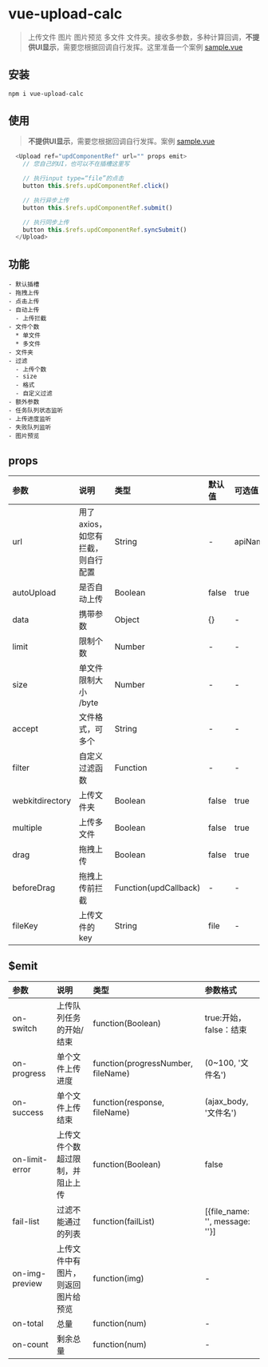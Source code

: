 # vue-upload-calc

> 上传文件 图片 图片预览 多文件 文件夹。接收多参数，多种计算回调，**不提供UI显示**，需要您根据回调自行发挥。这里准备一个案例 [sample.vue](https://github.com/unzoa/upload/blob/main/Sample.vue)

## 安装

```bash
npm i vue-upload-calc
```

## 使用

> **不提供UI显示**，需要您根据回调自行发挥。案例 [sample.vue](https://github.com/unzoa/upload/blob/main/Sample.vue)

```js
  <Upload ref="updComponentRef" url="" props emit>
    // 您自己的UI，也可以不在插槽这里写

    // 执行input type=“file”的点击
    button this.$refs.updComponentRef.click()

    // 执行异步上传
    button this.$refs.updComponentRef.submit()

    // 执行同步上传
    button this.$refs.updComponentRef.syncSubmit()
  </Upload>
```

## 功能

```
- 默认插槽
- 拖拽上传
- 点击上传
- 自动上传
  - 上传拦截
- 文件个数
  * 单文件
  * 多文件
- 文件夹
- 过滤
  - 上传个数
  - size
  - 格式
  - 自定义过滤
- 额外参数
- 任务队列状态监听
- 上传进度监听
- 失败队列监听
- 图片预览
```

## props

参数|说明|类型|默认值|可选值
:---|:---|:---|:---|:---
url| 用了axios，如您有拦截，则自行配置 | String | - | apiName/fullpath
autoUpload| 是否自动上传 | Boolean | false | true
data| 携带参数 | Object | {} | -
limit| 限制个数 | Number | - | -
size| 单文件限制大小 /byte | Number | - | -
accept| 文件格式，可多个 | String | - | -
filter| 自定义过滤函数 | Function | - | -
webkitdirectory| 上传文件夹 | Boolean | false | true
multiple| 上传多文件 | Boolean | false | true
drag| 拖拽上传 | Boolean | false | true
beforeDrag| 拖拽上传前拦截 | Function(updCallback) | - | -
fileKey| 上传文件的key | String | file | -



## $emit

参数|说明|类型|参数格式
:---|:---|:---|:---
on-switch|上传队列任务的开始/结束|function(Boolean)| true:开始，false：结束
on-progress|单个文件上传进度|function(progressNumber, fileName)|(0~100, '文件名')
on-success|单个文件上传结束|function(response, fileName)|(ajax_body, '文件名')
on-limit-error|上传文件个数超过限制，并阻止上传|function(Boolean)| false
fail-list|过滤不能通过的列表|function(failList)|[{file_name: '', message: ''}]
on-img-preview| 上传文件中有图片，则返回图片给预览 |function(img)|-
on-total| 总量 | function(num) | -
on-count| 剩余总量 | function(num) | -
